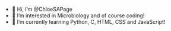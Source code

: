 - 👋 Hi, I’m @ChloeSAPage
- 👀 I’m interested in Microbiology and of course coding!
- 🌱 I’m currently learning Python, C, HTML, CSS and JavaScript!

<!---
ChloeSAPage/ChloeSAPage is a ✨ special ✨ repository because its `README.md` (this file) appears on your GitHub profile.
You can click the Preview link to take a look at your changes.
--->
